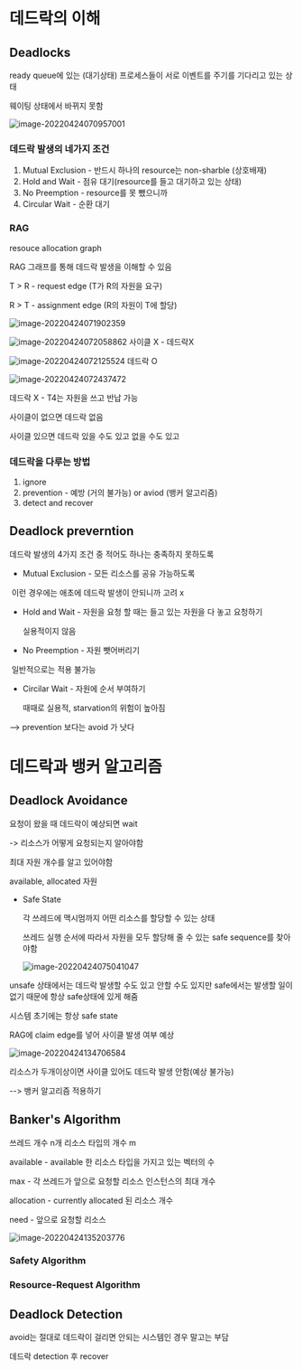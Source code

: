 # 데드락의 이해

## Deadlocks

ready queue에 있는 (대기상태) 프로세스들이 서로 이벤트를 주기를 기다리고 있는 상태

웨이팅 상태에서 바뀌지 못함



![image-20220424070957001](17강_Deadlocks.assets/image-20220424070957001.png)

### 데드락 발생의 네가지 조건

1. Mutual Exclusion - 반드시 하나의 resource는 non-sharble (상호배재)
2.  Hold and Wait - 점유 대기(resource를 들고 대기하고 있는 상태)
3. No Preemption - resource를 못 뺐으니까
4. Circular Wait - 순환 대기

### RAG

resouce allocation graph

RAG 그래프를 통해 데드락 발생을 이해할 수 있음

T > R - request edge (T가 R의 자원을 요구)

R > T - assignment edge (R의 자원이 T에 할당)

![image-20220424071902359](17강_Deadlocks.assets/image-20220424071902359.png)



![image-20220424072058862](17강_Deadlocks.assets/image-20220424072058862.png)
사이클 X - 데드락X

![image-20220424072125524](17강_Deadlocks.assets/image-20220424072125524.png)
데드락 O

![image-20220424072437472](17강_Deadlocks.assets/image-20220424072437472.png)

데드락 X - T4는 자원을 쓰고 반납 가능



사이클이 없으면 데드락 없음

사이클 있으면 데드락 있을 수도 있고 없을 수도 있고



### 데드락을 다루는 방법

1. ignore
2. prevention - 예방 (거의 불가능) or aviod (뱅커 알고리즘)
3. detect and recover



## Deadlock preverntion

데드락 발생의 4가지 조건 중 적어도 하나는 충족하지 못하도록

- Mutual Exclusion  - 모든 리소스를 공유 가능하도록

​		이런 경우에는 애초에 데드락 발생이 안되니까 고려 x

- Hold and Wait - 자원을 요청 할 때는 들고 있는 자원을 다 놓고 요청하기

  실용적이지 않음

- No Preemption - 자원 뺏어버리기

​		일반적으로는 적용 불가능

- Circilar Wait  - 자원에 순서 부여하기

  때때로 실용적, starvation의 위험이 높아짐

--> prevention 보다는 avoid 가 낫다



# 데드락과 뱅커 알고리즘

## Deadlock Avoidance

요청이 왔을 때 데드락이 예상되면 wait

-> 리소스가 어떻게 요청되는지 알아야함

최대 자원 개수를 알고 있어야함

available, allocated 자원



- Safe State

  각 쓰레드에 맥시멈까지 어떤 리소스를 할당할 수 있는 상태

  쓰레드 실행 순서에 따라서 자원을 모두 할당해 줄 수 있는 safe sequence를 찾아야함

  ![image-20220424075041047](17~18강_Deadlocks.assets/image-20220424075041047.png)

unsafe 상태에서는 데드락 발생할 수도 있고 안할 수도 있지만 safe에서는 발생할 일이 없기 때문에 항상 safe상태에 있게 해줌

시스템 초기에는 항상 safe state



RAG에 claim edge를 넣어 사이클 발생 여부 예상



![image-20220424134706584](17~18강_Deadlocks.assets/image-20220424134706584.png)

리소스가 두개이상이면 사이클 있어도 데드락 발생 안함(예상 불가능)

--> 뱅커 알고리즘 적용하기



## Banker's Algorithm

쓰레드 개수 n개 리소스 타입의 개수 m

available - available 한 리소스 타입을 가지고 있는 벡터의 수

max - 각 쓰레드가 앞으로 요청할 리소스 인스턴스의 최대 개수

allocation - currently allocated 된 리소스 개수

need - 앞으로 요청할 리소스



![image-20220424135203776](17~18강_Deadlocks.assets/image-20220424135203776.png)

### Safety Algorithm

### Resource-Request Algorithm



## Deadlock Detection

avoid는 절대로 데드락이 걸리면 안되는 시스템인 경우 말고는 부담

데드락 detection 후 recover



